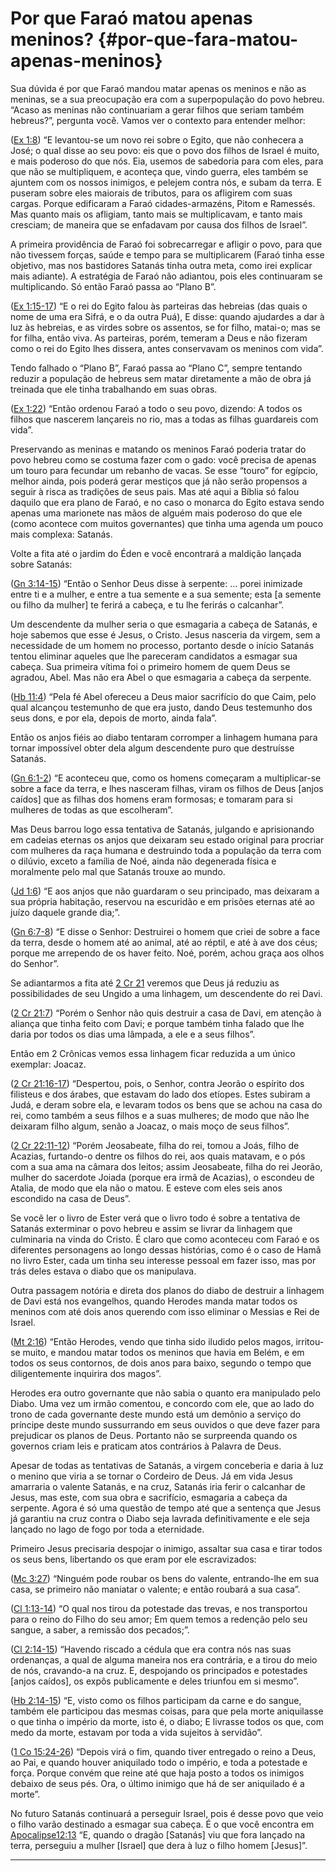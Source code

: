 # Por que Faraó matou apenas meninos? {#por-que-fara-matou-apenas-meninos}

Sua dúvida é por que Faraó mandou matar apenas os meninos e não as meninas, se a sua preocupação era com a superpopulação do povo hebreu. “Acaso as meninas não continuariam a gerar filhos que seriam também hebreus?”, pergunta você. Vamos ver o contexto para entender melhor:

([Ex 1:8](http://bibliaonline.com.br/acf/ex/1/8)) “E levantou-se um novo rei sobre o Egito, que não conhecera a José; o qual disse ao seu povo: eis que o povo dos filhos de Israel é muito, e mais poderoso do que nós. Eia, usemos de sabedoria para com eles, para que não se multipliquem, e aconteça que, vindo guerra, eles também se ajuntem com os nossos inimigos, e pelejem contra nós, e subam da terra. E puseram sobre eles maiorais de tributos, para os afligirem com suas cargas. Porque edificaram a Faraó cidades-armazéns, Pitom e Ramessés. Mas quanto mais os afligiam, tanto mais se multiplicavam, e tanto mais cresciam; de maneira que se enfadavam por causa dos filhos de Israel”.

A primeira providência de Faraó foi sobrecarregar e afligir o povo, para que não tivessem forças, saúde e tempo para se multiplicarem (Faraó tinha esse objetivo, mas nos bastidores Satanás tinha outra meta, como irei explicar mais adiante). A estratégia de Faraó não adiantou, pois eles continuaram se multiplicando. Só então Faraó passa ao “Plano B”.

([Ex 1:15-17](http://bibliaonline.com.br/acf/ex/1/15-17)) “E o rei do Egito falou às parteiras das hebreias (das quais o nome de uma era Sifrá, e o da outra Puá), E disse: quando ajudardes a dar à luz às hebreias, e as virdes sobre os assentos, se for filho, matai-o; mas se for filha, então viva. As parteiras, porém, temeram a Deus e não fizeram como o rei do Egito lhes dissera, antes conservavam os meninos com vida”.

Tendo falhado o “Plano B”, Faraó passa ao “Plano C”, sempre tentando reduzir a população de hebreus sem matar diretamente a mão de obra já treinada que ele tinha trabalhando em suas obras.

([Ex 1:22](http://bibliaonline.com.br/acf/ex/1/22)) “Então ordenou Faraó a todo o seu povo, dizendo: A todos os filhos que nascerem lançareis no rio, mas a todas as filhas guardareis com vida”.

Preservando as meninas e matando os meninos Faraó poderia tratar do povo hebreu como se costuma fazer com o gado: você precisa de apenas um touro para fecundar um rebanho de vacas. Se esse “touro” for egípcio, melhor ainda, pois poderá gerar mestiços que já não serão propensos a seguir à risca as tradições de seus pais. Mas até aqui a Bíblia só falou daquilo que era plano de Faraó, e no caso o monarca do Egito estava sendo apenas uma marionete nas mãos de alguém mais poderoso do que ele (como acontece com muitos governantes) que tinha uma agenda um pouco mais complexa: Satanás.

Volte a fita até o jardim do Éden e você encontrará a maldição lançada sobre Satanás:

([Gn 3:14-15](http://bibliaonline.com.br/acf/gn/3/14-15)) “Então o Senhor Deus disse à serpente: ... porei inimizade entre ti e a mulher, e entre a tua semente e a sua semente; esta [a semente ou filho da mulher] te ferirá a cabeça, e tu lhe ferirás o calcanhar”.

Um descendente da mulher seria o que esmagaria a cabeça de Satanás, e hoje sabemos que esse é Jesus, o Cristo. Jesus nasceria da virgem, sem a necessidade de um homem no processo, portanto desde o início Satanás tentou eliminar aqueles que lhe pareceram candidatos a esmagar sua cabeça. Sua primeira vítima foi o primeiro homem de quem Deus se agradou, Abel. Mas não era Abel o que esmagaria a cabeça da serpente.

([Hb 11:4](http://bibliaonline.com.br/acf/hb/11/4)) “Pela fé Abel ofereceu a Deus maior sacrifício do que Caim, pelo qual alcançou testemunho de que era justo, dando Deus testemunho dos seus dons, e por ela, depois de morto, ainda fala”.

Então os anjos fiéis ao diabo tentaram corromper a linhagem humana para tornar impossível obter dela algum descendente puro que destruísse Satanás.

([Gn 6:1-2](http://bibliaonline.com.br/acf/gn/6/1-2)) “E aconteceu que, como os homens começaram a multiplicar-se sobre a face da terra, e lhes nasceram filhas, viram os filhos de Deus [anjos caídos] que as filhas dos homens eram formosas; e tomaram para si mulheres de todas as que escolheram”.

Mas Deus barrou logo essa tentativa de Satanás, julgando e aprisionando em cadeias eternas os anjos que deixaram seu estado original para procriar com mulheres da raça humana e destruindo toda a população da terra com o dilúvio, exceto a família de Noé, ainda não degenerada física e moralmente pelo mal que Satanás trouxe ao mundo.

([Jd 1:6](http://bibliaonline.com.br/acf/jd/1/6)) “E aos anjos que não guardaram o seu principado, mas deixaram a sua própria habitação, reservou na escuridão e em prisões eternas até ao juízo daquele grande dia;”.

([Gn 6:7-8](http://bibliaonline.com.br/acf/gn/6/7-8)) “E disse o Senhor: Destruirei o homem que criei de sobre a face da terra, desde o homem até ao animal, até ao réptil, e até à ave dos céus; porque me arrependo de os haver feito. Noé, porém, achou graça aos olhos do Senhor”.

Se adiantarmos a fita até [2 Cr 21](http://bibliaonline.com.br/acf/2cr/21) veremos que Deus já reduziu as possibilidades de seu Ungido a uma linhagem, um descendente do rei Davi.

([2 Cr 21:7](http://bibliaonline.com.br/acf/2cr/21/7)) “Porém o Senhor não quis destruir a casa de Davi, em atenção à aliança que tinha feito com Davi; e porque também tinha falado que lhe daria por todos os dias uma lâmpada, a ele e a seus filhos”.

Então em 2 Crônicas vemos essa linhagem ficar reduzida a um único exemplar: Joacaz.

([2 Cr 21:16-17](http://bibliaonline.com.br/acf/2cr/21/16-17)) “Despertou, pois, o Senhor, contra Jeorão o espírito dos filisteus e dos árabes, que estavam do lado dos etíopes. Estes subiram a Judá, e deram sobre ela, e levaram todos os bens que se achou na casa do rei, como também a seus filhos e a suas mulheres; de modo que não lhe deixaram filho algum, senão a Joacaz, o mais moço de seus filhos”.

([2 Cr 22:11-12](http://bibliaonline.com.br/acf/2cr/22/11-12)) “Porém Jeosabeate, filha do rei, tomou a Joás, filho de Acazias, furtando-o dentre os filhos do rei, aos quais matavam, e o pós com a sua ama na câmara dos leitos; assim Jeosabeate, filha do rei Jeorão, mulher do sacerdote Joiada (porque era irmã de Acazias), o escondeu de Atalia, de modo que ela não o matou. E esteve com eles seis anos escondido na casa de Deus”.

Se você ler o livro de Ester verá que o livro todo é sobre a tentativa de Satanás exterminar o povo hebreu e assim se livrar da linhagem que culminaria na vinda do Cristo. É claro que como aconteceu com Faraó e os diferentes personagens ao longo dessas histórias, como é o caso de Hamã no livro Ester, cada um tinha seu interesse pessoal em fazer isso, mas por trás deles estava o diabo que os manipulava.

Outra passagem notória e direta dos planos do diabo de destruir a linhagem de Davi está nos evangelhos, quando Herodes manda matar todos os meninos com até dois anos querendo com isso eliminar o Messias e Rei de Israel.

([Mt 2:16](http://bibliaonline.com.br/acf/mt/2/16)) “Então Herodes, vendo que tinha sido iludido pelos magos, irritou-se muito, e mandou matar todos os meninos que havia em Belém, e em todos os seus contornos, de dois anos para baixo, segundo o tempo que diligentemente inquirira dos magos”.

Herodes era outro governante que não sabia o quanto era manipulado pelo Diabo. Uma vez um irmão comentou, e concordo com ele, que ao lado do trono de cada governante deste mundo está um demônio a serviço do príncipe deste mundo sussurrando em seus ouvidos o que deve fazer para prejudicar os planos de Deus. Portanto não se surpreenda quando os governos criam leis e praticam atos contrários à Palavra de Deus.

Apesar de todas as tentativas de Satanás, a virgem conceberia e daria à luz o menino que viria a se tornar o Cordeiro de Deus. Já em vida Jesus amarraria o valente Satanás, e na cruz, Satanás iria ferir o calcanhar de Jesus, mas este, com sua obra e sacrifício, esmagaria a cabeça da serpente. Agora é só uma questão de tempo até que a sentença que Jesus já garantiu na cruz contra o Diabo seja lavrada definitivamente e ele seja lançado no lago de fogo por toda a eternidade.

Primeiro Jesus precisaria despojar o inimigo, assaltar sua casa e tirar todos os seus bens, libertando os que eram por ele escravizados:

([Mc 3:27](http://bibliaonline.com.br/acf/mc/3/27)) “Ninguém pode roubar os bens do valente, entrando-lhe em sua casa, se primeiro não maniatar o valente; e então roubará a sua casa”.

([Cl 1:13-14](http://bibliaonline.com.br/acf/cl/1/13-14)) “O qual nos tirou da potestade das trevas, e nos transportou para o reino do Filho do seu amor; Em quem temos a redenção pelo seu sangue, a saber, a remissão dos pecados;”.

([Cl 2:14-15](http://bibliaonline.com.br/acf/cl/2/14-15)) “Havendo riscado a cédula que era contra nós nas suas ordenanças, a qual de alguma maneira nos era contrária, e a tirou do meio de nós, cravando-a na cruz. E, despojando os principados e potestades [anjos caídos], os expôs publicamente e deles triunfou em si mesmo”.

([Hb 2:14-15](http://bibliaonline.com.br/acf/hb/2/14-15)) “E, visto como os filhos participam da carne e do sangue, também ele participou das mesmas coisas, para que pela morte aniquilasse o que tinha o império da morte, isto é, o diabo; E livrasse todos os que, com medo da morte, estavam por toda a vida sujeitos à servidão”.

([1 Co 15:24-26](http://bibliaonline.com.br/acf/1co/15/24-26)) “Depois virá o fim, quando tiver entregado o reino a Deus, ao Pai, e quando houver aniquilado todo o império, e toda a potestade e força. Porque convém que reine até que haja posto a todos os inimigos debaixo de seus pés. Ora, o último inimigo que há de ser aniquilado é a morte”.

No futuro Satanás continuará a perseguir Israel, pois é desse povo que veio o filho varão destinado a esmagar sua cabeça. É o que você encontra em [Apocalipse12:13](../bible2link) “E, quando o dragão [Satanás] viu que fora lançado na terra, perseguiu a mulher [Israel] que dera à luz o filho homem [Jesus]”.

*****